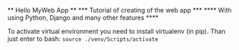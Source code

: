 ** Hello MyWeb App **
*** Tutorial of creating of the web app ***
**** With using Python, Django and many other features ****

To activate virtual environment you need to install virtualenv (in pip).
Than just enter to bash:
`source ./venv/Scripts/activate`

